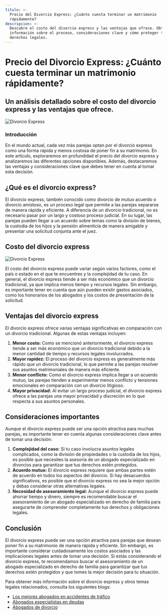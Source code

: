 ```yaml
---
titulo: >-
  Precio del Divorcio Express: ¿Cuánto cuesta terminar un matrimonio
  rápidamente?
descripcion: >-
  Descubre el costo del divorcio express y las ventajas que ofrece. Obtén
  información sobre el proceso, consideraciones clave y cómo proteger tus
  derechos legales.
---
```


# Precio del Divorcio Express: ¿Cuánto cuesta terminar un matrimonio rápidamente?

## Un análisis detallado sobre el costo del divorcio express y las ventajas que ofrece.

![Divorcio Express](./img/divorcio-express-precio-1.webp)

### Introducción

En el mundo actual, cada vez más parejas optan por el divorcio express como una forma rápida y menos costosa de poner fin a su matrimonio. En este artículo, exploraremos en profundidad el precio del divorcio express y analizaremos las diferentes opciones disponibles. Además, destacaremos las ventajas y consideraciones clave que debes tener en cuenta al tomar esta decisión.

## ¿Qué es el divorcio express?

El divorcio express, también conocido como divorcio de mutuo acuerdo o divorcio amistoso, es un proceso legal que permite a las parejas separarse de manera rápida y eficiente. A diferencia de un divorcio tradicional, no es necesario pasar por un largo y costoso proceso judicial. En su lugar, las parejas pueden llegar a un acuerdo sobre temas como la división de bienes, la custodia de los hijos y la pensión alimenticia de manera amigable y presentar una solicitud conjunta ante el juez.

## Costo del divorcio express

![Divorcio Express](./img/divorcio-express-precio-2.webp)

El costo del divorcio express puede variar según varios factores, como el país o estado en el que te encuentres y la complejidad de tu caso. En general, el divorcio express tiende a ser más económico que un divorcio tradicional, ya que implica menos tiempo y recursos legales. Sin embargo, es importante tener en cuenta que aún pueden existir gastos asociados, como los honorarios de los abogados y los costos de presentación de la solicitud.

## Ventajas del divorcio express

El divorcio express ofrece varias ventajas significativas en comparación con un divorcio tradicional. Algunas de estas ventajas incluyen:

1. **Menor costo:** Como se mencionó anteriormente, el divorcio express tiende a ser más económico que un divorcio tradicional debido a la menor cantidad de tiempo y recursos legales involucrados.
2. **Mayor rapidez:** El proceso del divorcio express es generalmente más rápido que un divorcio tradicional, lo que permite a las parejas resolver sus asuntos matrimoniales de manera más eficiente.
3. **Menor conflicto:** Como el divorcio express implica llegar a un acuerdo mutuo, las parejas tienden a experimentar menos conflicto y tensiones emocionales en comparación con un divorcio litigioso.
4. **Mayor privacidad:** Al evitar un largo proceso judicial, el divorcio express ofrece a las parejas una mayor privacidad y discreción en lo que respecta a sus asuntos personales.

## Consideraciones importantes

Aunque el divorcio express puede ser una opción atractiva para muchas parejas, es importante tener en cuenta algunas consideraciones clave antes de tomar una decisión:

1. **Complejidad del caso:** Si tu caso involucra asuntos legales complicados, como la división de propiedades o la custodia de los hijos, es posible que necesites la asesoría de un abogado especializado en divorcios para garantizar que tus derechos estén protegidos.
2. **Acuerdo mutuo:** El divorcio express requiere que ambas partes estén de acuerdo en todos los aspectos del divorcio. Si hay desacuerdos significativos, es posible que el divorcio express no sea la mejor opción y debas considerar otras alternativas legales.
3. **Necesidad de asesoramiento legal:** Aunque el divorcio express puede ahorrar tiempo y dinero, siempre es recomendable buscar el asesoramiento de un abogado especializado en derecho de familia para asegurarte de comprender completamente tus derechos y obligaciones legales.

## Conclusión

El divorcio express puede ser una opción atractiva para parejas que desean poner fin a su matrimonio de manera rápida y eficiente. Sin embargo, es importante considerar cuidadosamente los costos asociados y las implicaciones legales antes de tomar una decisión. Si estás considerando el divorcio express, te recomendamos buscar el asesoramiento de un abogado especializado en derecho de familia para garantizar que tus derechos estén protegidos y que tomes la mejor decisión para tu situación.

Para obtener más información sobre el divorcio express y otros temas legales relacionados, consulta los siguientes blogs:

- [Los mejores abogados en accidentes de tráfico](los-mejores-abogados-en-accidentes-de-trafico)
- [Abogados especialistas en deudas](abogados-especialistas-en-deudas)
- [Abogados de divorcio](abogados-de-divorcio)
